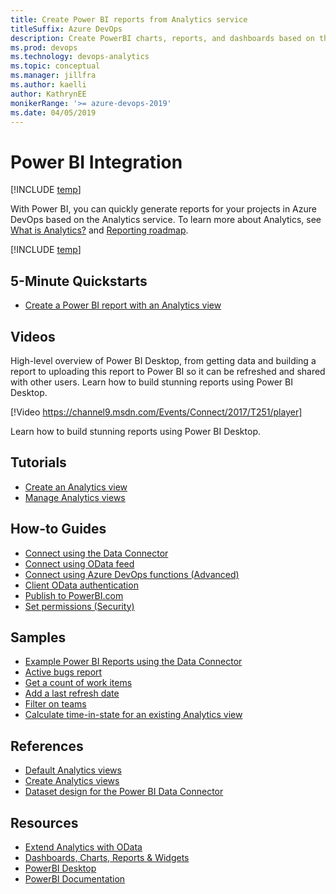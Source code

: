 ```yaml
---
title: Create Power BI reports from Analytics service 
titleSuffix: Azure DevOps
description: Create PowerBI charts, reports, and dashboards based on the Analytics  Service for Azure DevOps 
ms.prod: devops
ms.technology: devops-analytics
ms.topic: conceptual
ms.manager: jillfra
ms.author: kaelli
author: KathrynEE
monikerRange: '>= azure-devops-2019'
ms.date: 04/05/2019
---
```


# Power BI Integration

[!INCLUDE [temp](../_shared/version-azure-devops.md)]  

With Power BI, you can quickly generate reports for your projects in Azure DevOps based on the Analytics service. To learn more about Analytics, see [What is Analytics?](what-is-analytics.md) and [Reporting roadmap](reporting-roadmap.md).

[!INCLUDE [temp](../_shared/powerbi-preview.md)]


## 5-Minute Quickstarts
 - [Create a Power BI report with an Analytics view](create-quick-report.md)
 
## Videos

High-level overview of Power BI Desktop, from getting data and building a report to uploading this report to Power BI so it can be refreshed and shared with other users. Learn how to build stunning reports using Power BI Desktop.


[!Video https://channel9.msdn.com/Events/Connect/2017/T251/player]


Learn how to build stunning reports using Power BI Desktop.


## Tutorials 

- [Create an Analytics view](analytics-views-create.md) 
- [Manage Analytics views](analytics-views-manage.md) 


## How-to Guides
- [Connect using the Data Connector](data-connector-connect.md)
- [Connect using OData feed](access-analytics-power-bi.md)    
- [Connect using Azure DevOps functions (Advanced)](data-connector-functions.md)  
- [Client OData authentication](client-authentication-options.md)
- [Publish to PowerBI.com](publish-power-bi-desktop-to-power-bi.md) 
- [Set permissions (Security)](analytics-security.md)

## Samples
- [Example Power BI Reports using the Data Connector](data-connector-examples.md)  
- [Active bugs report](active-bugs-sample-report.md)  
- [Get a count of work items](data-connector-examples.md)  
- [Add a last refresh date](add-last-refresh-time.md)   
- [Filter on teams](create-team-filter.md)   
- [Calculate time-in-state for an existing Analytics view](create-timeinstate-report.md)   


## References
- [Default Analytics views](analytics-default-views.md)
- [Create Analytics views](analytics-views-create.md)
- [Dataset design for the Power BI Data Connector](data-connector-dataset.md)  


## Resources 
- [Extend Analytics with OData](../extend-analytics/index.md)    
- [Dashboards, Charts, Reports & Widgets](../dashboards/index.md)  
- [PowerBI Desktop](https://powerbi.microsoft.com/documentation/powerbi-desktop-get-the-desktop/)  
- [PowerBI Documentation](https://powerbi.microsoft.com/documentation/powerbi-landing-page/)  





 
